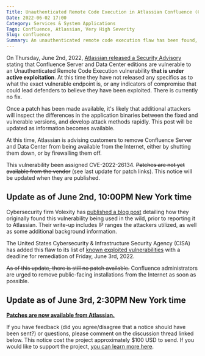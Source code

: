 ```yaml
---
Title: Unauthenticated Remote Code Execution in Atlassian Confluence (CVE-2022-26134)
Date: 2022-06-02 17:00
Category: Services & System Applications
Tags: Confluence, Atlassian, Very High Severity
Slug: confluence
Summary: An unauthenticated remote code execution flaw has been found, and is being actively exploited, in Atlassian Confluence, and has been assigned a bug alert severity of 'very high'. Atlassian recommends removing installations from the Internet immediately.
---
```


On Thursday, June 2nd, 2022, [Atlassian released a Security Advisory](https://confluence.atlassian.com/doc/confluence-security-advisory-2022-06-02-1130377146.html) stating that Confluence Server and Data Center editions are vulnerable to an Unauthenticated Remote Code Execution vulnerability **that is under active exploitation**. At this time they have not released any specifics as to what the exact vulnerable endpoint is, or any indicators of compromise that could lead defenders to believe they have been exploited. There is currently no fix.

Once a patch has been made available, it's likely that additional attackers will inspect the differences in the application binaries between the fixed and vulnerable versions, and develop attack methods rapidly. This post will be updated as information becomes available.

At this time, Atlassian is advising customers to remove Confluence Server and Data Center from being available from the Internet, either by shutting them down, or by firewalling them off.

This vulnerability been assigned CVE-2022-26134. ~~Patches are not yet available from the vendor~~ (see last update for patch links). This notice will be updated when they are published.

## Update as of June 2nd, 10:00PM New York time

Cybersecurity firm Volexity has [published a blog post](https://www.volexity.com/blog/2022/06/02/zero-day-exploitation-of-atlassian-confluence/) detailing how they originally found this vulnerability being used in the wild, prior to reporting it to Atlassian. Their write-up includes IP ranges the attackers utilized, as well as some additional background information.

The United States Cybersecurity & Infrastructure Security Agency (CISA) has added this flaw to its list of [known exploited vulnerabilities](https://www.cisa.gov/known-exploited-vulnerabilities-catalog) with a deadline for remediation of Friday, June 3rd, 2022.

~~As of this update, there is still no patch available.~~ Confluence administrators are urged to remove public-facing installations from the Internet as soon as possible.

## Update as of June 3rd, 2:30PM New York time

**[Patches are now available from Atlassian.](https://www.atlassian.com/software/confluence/download-archives)**

If you have feedback (did you agree/disagree that a notice should have been sent?) or questions, please comment on the discussion thread linked below. This notice cost the project approximately $100 USD to send. If you would like to support the project, [you can learn more here](https://bugalert.org/content/pages/financial-support.html).
